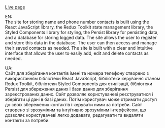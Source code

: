 <a href='https://dimahavr.github.io/goit-react-hw-08-phonebook/'>Live page</a>

EN:
</br>
The site for storing name and phone number contacts is built using the React JavaScript library, the Redux Toolkit state management library, the Styled Components library for styling, the Persist library for persisting data, and a database for storing logged data. The site allows the user to register and store this data in the database. The user can then access and manage their saved contacts as needed. The site is built with a clear and intuitive interface that allows the user to easily add, edit and delete contacts as needed. 

UA:
</br>
Сайт для зберігання контактів імені та номера телефону створено з використанням бібліотеки React JavaScript, бібліотеки керування станом Redux Toolkit, бібліотеки Styled Components для стилізації, бібліотеки Persist для збереження даних і бази даних для зберігання зареєстрованих даних. Сайт дозволяє користувачеві реєструватися і зберігати ці дані в базі даних. Потім користувач може отримати доступ до своїх збережених контактів і керувати ними за потреби. Сайт створено зі зрозумілим та інтуїтивно зрозумілим інтерфейсом, що дозволяє користувачеві легко додавати, редагувати та видаляти контакти за потреби.
